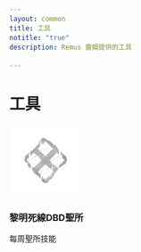 ```yaml
---
layout: common
title: 工具
notitle: "true"
description: Remus 雷姆提供的工具

---
```


<h1 class="mainTitle tools">工具</h1>

<div class="tools-cards">
    <a id= "tools-link" class="card">
        <img src="/assets/img/docs/tools/tools-icon.webp" alt="tools">
        <h3 class="title">黎明死線DBD聖所</h3>
        <p>每周聖所技能</p>
    </a>
</div>

<div id="toolsContent" style="display: none;"></div>
